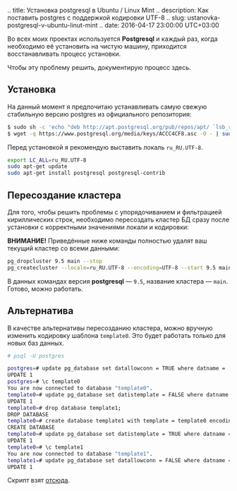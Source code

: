 .. title: Установка postgresql в Ubuntu / Linux Mint
.. description: Как поставить postgres с поддержкой кодировки UTF-8
.. slug: ustanovka-postgresql-v-ubuntu-linut-mint
.. date: 2016-04-17 23:00:00 UTC+03:00


Во всех моих проектах используется **Postgresql** и каждый раз, когда необходимо её установить на чистую машину, приходится восстанавливать процесс установки.

Чтобы эту проблему решить, документирую процесс здесь.

## Установка

На данный момент я предпочитаю устанавливать самую свежую стабильную версию postgres из официального репозитория:

```bash
$ sudo sh -c 'echo "deb http://apt.postgresql.org/pub/repos/apt/ `lsb_release -cs`-pgdg main" >> /etc/apt/sources.list.d/pgdg.list'
$ wget -q https://www.postgresql.org/media/keys/ACCC4CF8.asc -O - | sudo apt-key add -
```

Перед установкой я рекомендую выставить локаль ``ru_RU.UTF-8``.

```bash
export LC_ALL=ru_RU.UTF-8
sudo apt-get update
sudo apt-get install postgresql postgresql-contrib
```

## Пересоздание кластера

Для того, чтобы решить проблемы с упорядочиванием и фильтрацией кириллических строк, необходимо пересоздать кластер БД сразу после установки с корректными значениями локали и кодировки:


**ВНИМАНИЕ!** Приведённые ниже команды полностью удалят ваш текущий кластер со всеми данными:

```bash
pg_dropcluster 9.5 main --stop
pg_createcluster --locale=ru_RU.UTF-8 --encoding=UTF-8 --start 9.5 main
```

В данных командах версия **postgresql** — ``9.5``, название кластера — ``main``. Готово, можно работать.


## Альтернатива

В качестве альтернативы пересозданию кластера, можно вручную изменить кодировку шаблона ``template0``. Это будет работать только для новых баз данных.

```bash
# psql -U postgres

postgres=# update pg_database set datallowconn = TRUE where datname = 'template0';
UPDATE 1
postgres=# \c template0
You are now connected to database "template0".
template0=# update pg_database set datistemplate = FALSE where datname = 'template1';
UPDATE 1
template0=# drop database template1;
DROP DATABASE
template0=# create database template1 with template = template0 encoding = 'UTF8';
CREATE DATABASE
template0=# update pg_database set datistemplate = TRUE where datname = 'template1';
UPDATE 1
template0=# \c template1
You are now connected to database "template1".
template1=# update pg_database set datallowconn = FALSE where datname = 'template0';
UPDATE 1
```

Скрипт взят [отсюда](https://gist.github.com/ffmike/877447).
